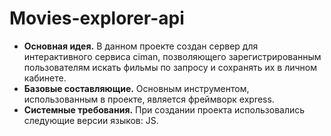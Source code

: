 # __Movies-explorer-api__
* __Основная идея.__ В данном проекте создан сервер для интерактивного сервиса ciman, позволяющего зарегистрированным пользователям искать фильмы по запросу и сохранять их в личном кабинете.
* __Базовые составляющие.__ Основным инструментом, использованным в проекте, является фреймворк express.
* __Системные требования.__ При создании проекта использовались следующие версии языков: JS.
